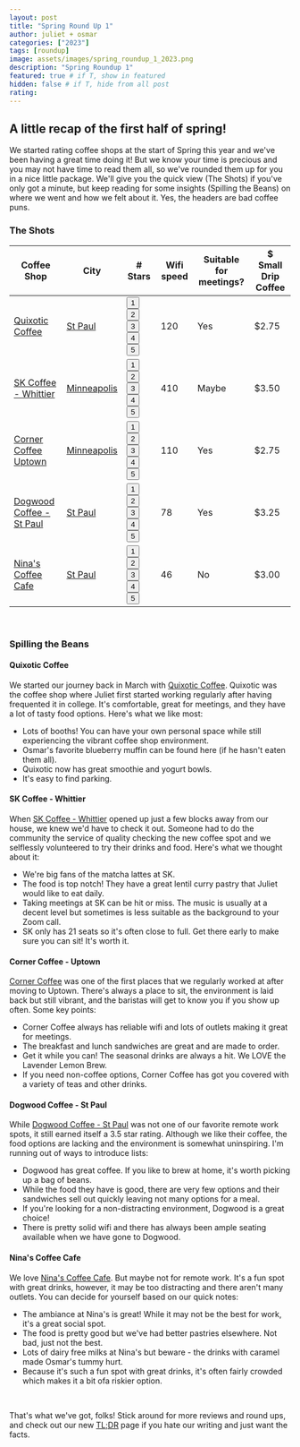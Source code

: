 ```yaml
---
layout: post
title: "Spring Round Up 1"
author: juliet + osmar
categories: ["2023"]
tags: [roundup]
image: assets/images/spring_roundup_1_2023.png
description: "Spring Roundup 1"
featured: true # if T, show in featured
hidden: false # if T, hide from all post
rating: 
---
```


<h2>A little recap of the first half of spring!</h2>

<p>We started rating coffee shops at the start of Spring this year and we've been having a great time doing it! But we know your time is precious and you may not have time to read them all, so we've rounded them up for you in a nice little package. We'll give you the quick view (The Shots) if you've only got a minute, but keep reading for some insights (Spilling the Beans) on where we went and how we felt about it. Yes, the headers are bad coffee puns.</p>

<h3>The Shots</h3>
<div class="table-responsive" style="font-size:70%">
  <table class="table">
    <thead>
    <tr>
      <th scope="col">Coffee Shop</th>
      <th scope="col">City</th>
      <th scope="col"># Stars</th>
      <th scope="col">Wifi speed</th>
      <th scope="col">Suitable for meetings?</th>
      <th scope="col">$ Small Drip Coffee</th>
    </tr>
  </thead>
  <tbody>
    <tr>
      <td><a href="{{ site.baseurl }}/quixotic">Quixotic Coffee</a></td>
      <td><a href="https://goo.gl/maps/hUHF1vepUCafYfnd7" target="_blank">St Paul</a></td>
      <td>
        <div class="rating-holder">
            <div class="c-rating c-rating--regular" data-rating-value="5">
            <button>1</button>
            <button>2</button>
            <button>3</button>
            <button>4</button>
            <button>5</button>
            </div>
        </div>
      </td>
      <td>120</td>
      <td>Yes</td>
      <td>$2.75</td>
    </tr>
    <tr>
      <td><a href="{{ site.baseurl }}/skcoffee">SK Coffee - Whittier</a></td>
      <td><a href="https://goo.gl/maps/2VnxBXBxqiLCMiUe6" target="_blank">Minneapolis</a></td>
      <td>
       <div class="rating-holder">
            <div class="c-rating c-rating--regular" data-rating-value="4">
            <button>1</button>
            <button>2</button>
            <button>3</button>
            <button>4</button>
            <button>5</button>
            </div>
        </div>
      </td>
      <td>410</td>
      <td>Maybe</td>
      <td>$3.50</td>
    </tr>
    <tr>
      <td><a href="{{ site.baseurl }}/corner-coffee-uptown">Corner Coffee Uptown</a></td>
      <td><a href="https://goo.gl/maps/kbAe9j9VgzNmC6aw7" target="_blank">Minneapolis</a></td>
      <td>
       <div class="rating-holder">
            <div class="c-rating c-rating--regular" data-rating-value="4.5">
            <button>1</button>
            <button>2</button>
            <button>3</button>
            <button>4</button>
            <button>5</button>
            </div>
        </div>
      </td>
      <td>110</td>
      <td>Yes</td>
      <td>$2.75</td>
    </tr>
    <tr>
      <td><a href="{{ site.baseurl }}/dogwood-saint-paul">Dogwood Coffee - St Paul</a></td>
      <td><a href="https://goo.gl/maps/kbAe9j9VgzNmC6aw7" target="_blank">St Paul</a></td>
      <td>
        <div class="rating-holder">
            <div class="c-rating c-rating--regular" data-rating-value="3.5">
            <button>1</button>
            <button>2</button>
            <button>3</button>
            <button>4</button>
            <button>5</button>
            </div>
        </div>
      </td>
      <td>78</td>
      <td>Yes</td>
      <td>$3.25</td>
    </tr>
    <tr>
      <td><a href="{{ site.baseurl }}/ninas">Nina's Coffee Cafe</a></td>
      <td><a href="https://goo.gl/maps/Veo7SdX2p3hf5uPC8" target="_blank">St Paul</a></td>
      <td>
        <div class="rating-holder">
            <div class="c-rating c-rating--regular" data-rating-value="3.5">
            <button>1</button>
            <button>2</button>
            <button>3</button>
            <button>4</button>
            <button>5</button>
            </div>
        </div>
      </td>
      <td>46</td>
      <td>No</td>
      <td>$3.00</td>
    </tr>
  </tbody>
  </table>
</div>
<br/>

<h3>Spilling the Beans</h3>

<h4>Quixotic Coffee</h4>
<p>We started our journey back in March with <a href="{{ site.baseurl }}/quixotic">Quixotic Coffee</a>. Quixotic was the coffee shop where Juliet first started working regularly after having frequented it in college. 
  It's comfortable, great for meetings, and they have a lot of tasty food options. Here's what we like most:</p>
<ul>
  <li>Lots of booths! You can have your own personal space while still experiencing the vibrant coffee shop environment.</li>
  <li>Osmar's favorite blueberry muffin can be found here (if he hasn't eaten them all).</li>
  <li>Quixotic now has great smoothie and yogurt bowls.</li>
  <li>It's easy to find parking.</li>
</ul>

<h4>SK Coffee - Whittier</h4>
<p>When <a href="{{ site.baseurl }}/skcoffee">SK Coffee - Whittier</a> opened up just a few blocks away from our house, we knew we'd have to check it out.
Someone had to do the community the service of quality checking the new coffee spot and we selflessly volunteered to try their drinks and food. Here's what we thought about it:</p>
<ul>
  <li>We're big fans of the matcha lattes at SK.</li>
  <li>The food is top notch! They have a great lentil curry pastry that Juliet would like to eat daily.</li>
  <li>Taking meetings at SK can be hit or miss. The music is usually at a decent level but sometimes is less suitable as the background to your Zoom call.</li>
  <li>SK only has 21 seats so it's often close to full. Get there early to make sure you can sit! It's worth it.</li>
</ul>

<h4>Corner Coffee - Uptown</h4>
<p><a href="{{ site.baseurl }}/corner-coffee-uptown">Corner Coffee</a> was one of the first places that we regularly worked at after moving to Uptown.
There's always a place to sit, the environment is laid back but still vibrant, and the baristas will get to know you if you show up often. Some key points:</p>
<ul>
  <li>Corner Coffee always has reliable wifi and lots of outlets making it great for meetings.</li>
  <li>The breakfast and lunch sandwiches are great and are made to order.</li>
  <li>Get it while you can! The seasonal drinks are always a hit. We LOVE the Lavender Lemon Brew.</li>
  <li>If you need non-coffee options, Corner Coffee has got you covered with a variety of teas and other drinks.</li>
</ul>

<h4>Dogwood Coffee - St Paul</h4>
<p>While <a href="{{ site.baseurl }}/dogwood-saint-paul">Dogwood Coffee - St Paul</a> was not one of our favorite remote work spots, it still earned itself a 3.5 star rating.
Although we like their coffee, the food options are lacking and the environment is somewhat uninspiring. I'm running out of ways to introduce lists:</p>
<ul>
  <li>Dogwood has great coffee. If you like to brew at home, it's worth picking up a bag of beans.</li>
  <li>While the food they have is good, there are very few options and their sandwiches sell out quickly leaving not many options for a meal.</li>
  <li>If you're looking for a non-distracting environment, Dogwood is a great choice!</li>
  <li>There is pretty solid wifi and there has always been ample seating available when we have gone to Dogwood.</li>
</ul>

<h4>Nina's Coffee Cafe</h4>
<p>We love <a href="{{ site.baseurl }}/ninas">Nina's Coffee Cafe</a>. But maybe not for remote work. It's a fun spot with great drinks, however, it may be too distracting and there aren't many outlets. 
You can decide for yourself based on our quick notes:</p>
<ul>
  <li>The ambiance at Nina's is great! While it may not be the best for work, it's a great social spot.</li>
  <li>The food is pretty good but we've had better pastries elsewhere. Not bad, just not the best.</li>
  <li>Lots of dairy free milks at Nina's but beware - the drinks with caramel made Osmar's tummy hurt.</li>
  <li>Because it's such a fun spot with great drinks, it's often fairly crowded which makes it a bit ofa riskier option.</li>
</ul>

<br/>

<p>That's what we've got, folks! Stick around for more reviews and round ups, and check out our new <a href="{{ site.baseurl }}/tldr">TL;DR</a> page if you hate our writing and just want the facts.</p>